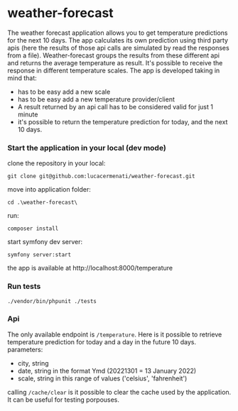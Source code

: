 # weather-forecast
The weather forecast application allows you to get temperature predictions for the next 10 days.
The app calculates its own prediction using third party apis (here the results of those api calls are simulated by read the responses from a file). Weather-forecast groups the results from these different api and returns the average temperature as result. It's possible to receive the response in different temperature scales.
The app is developed taking in mind that:
- has to be easy add a new scale
- has to be easy add a new temperature provider/client
- A result returned by an api call has to be considered valid for just 1 minute
- it's possible to return the temperature prediction for today, and the next 10 days.

### Start the application in your local (dev mode)
clone the repository in your local:

```git clone git@github.com:lucacermenati/weather-forecast.git```

move into application folder:

```cd .\weather-forecast\```

run:

```composer install```

start symfony dev server:

```symfony server:start```

the app is available at http://localhost:8000/temperature

### Run tests
```./vendor/bin/phpunit ./tests```

### Api
The only available endpoint is ```/temperature```. Here is it possible to retrieve temperature prediction for today and a day in the future 10 days.
parameters:
- city, string
- date, string in the format Ymd (20221301 = 13 January 2022)
- scale, string in this range of values ('celsius', 'fahrenheit')

calling ```/cache/clear``` is it possible to clear the cache used by the application. It can be useful for testing porpouses.
